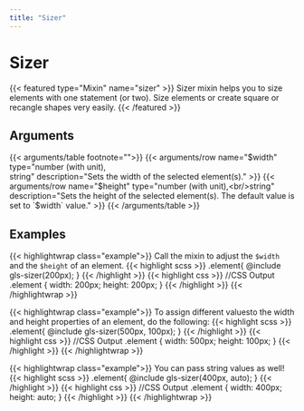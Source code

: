 ```yaml
---
title: "Sizer"
---
```


# Sizer

{{< featured type="Mixin" name="sizer" >}}
Sizer mixin helps you to size elements with one statement (or two). Size elements or create square or recangle shapes very easily.
{{< /featured >}}

## Arguments

{{< arguments/table footnote="">}}
    {{< arguments/row name="$width" type="number (with unit),<br/>string" description="Sets the width of the selected element(s)." >}}
    {{< arguments/row name="$height" type="number (with unit),<br/>string" description="Sets the height of the selected element(s). The default value is set to `$width` value." >}}
{{< /arguments/table >}}

## Examples

{{< highlightwrap class="example">}}
Call the mixin to adjust the `$width` and the `$height` of an element.
{{< highlight scss >}}
.element{
    @include gls-sizer(200px);
}
{{< /highlight >}}
{{< highlight css >}}
//CSS Output
.element {
    width: 200px;
    height: 200px;
}
{{< /highlight >}}
{{< /highlightwrap >}}

{{< highlightwrap class="example">}}
To assign different values ​​to the width and height properties of an element, do the following:
{{< highlight scss >}}
.element{
    @include gls-sizer(500px, 100px);
}
{{< /highlight >}}
{{< highlight css >}}
//CSS Output
.element {
    width: 500px;
    height: 100px;
}
{{< /highlight >}}
{{< /highlightwrap >}}

{{< highlightwrap class="example">}}
You can pass string values as well!
{{< highlight scss >}}
.element{
    @include gls-sizer(400px, auto);
}
{{< /highlight >}}
{{< highlight css >}}
//CSS Output
.element {
    width: 400px;
    height: auto;
}
{{< /highlight >}}
{{< /highlightwrap >}}

